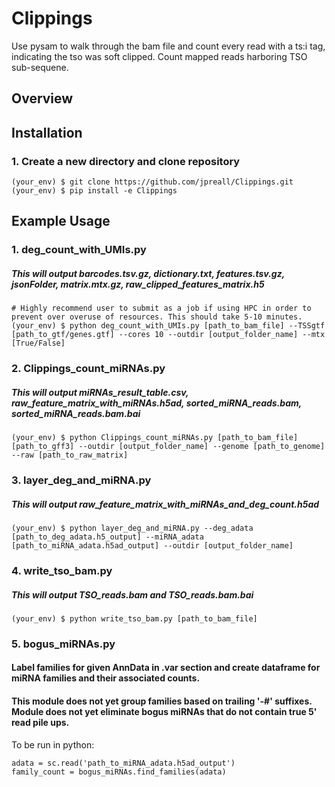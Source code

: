 # Clippings
Use pysam to walk through the bam file and count every read with a ts:i tag, indicating the tso was soft clipped.
Count mapped reads harboring TSO sub-sequene.

## Overview

## Installation
### 1. Create a new directory and clone repository
```
(your_env) $ git clone https://github.com/jpreall/Clippings.git
(your_env) $ pip install -e Clippings
```

## Example Usage
### 1. deg_count_with_UMIs.py 
##### This will output barcodes.tsv.gz, dictionary.txt, features.tsv.gz, jsonFolder, matrix.mtx.gz, raw_clipped_features_matrix.h5
```
# Highly recommend user to submit as a job if using HPC in order to prevent over overuse of resources. This should take 5-10 minutes.
(your_env) $ python deg_count_with_UMIs.py [path_to_bam_file] --TSSgtf [path_to_gtf/genes.gtf] --cores 10 --outdir [output_folder_name] --mtx [True/False]
```

### 2. Clippings_count_miRNAs.py
##### This will output miRNAs_result_table.csv, raw_feature_matrix_with_miRNAs.h5ad, sorted_miRNA_reads.bam, sorted_miRNA_reads.bam.bai
```
(your_env) $ python Clippings_count_miRNAs.py [path_to_bam_file] [path_to_gff3] --outdir [output_folder_name] --genome [path_to_genome] --raw [path_to_raw_matrix]
```

### 3. layer_deg_and_miRNA.py
##### This will output raw_feature_matrix_with_miRNAs_and_deg_count.h5ad
```
(your_env) $ python layer_deg_and_miRNA.py --deg_adata [path_to_deg_adata.h5_output] --miRNA_adata [path_to_miRNA_adata.h5ad_output] --outdir [output_folder_name]
```

### 4. write_tso_bam.py
##### This will output TSO_reads.bam and TSO_reads.bam.bai
```
(your_env) $ python write_tso_bam.py [path_to_bam_file]
```

### 5. bogus_miRNAs.py
#### Label families for given AnnData in .var section and create dataframe for miRNA families and their associated counts.
#### This module does not yet group families based on trailing '-#' suffixes. Module does not yet eliminate bogus miRNAs that do not contain true 5' read pile ups.
To be run in python:
```
adata = sc.read('path_to_miRNA_adata.h5ad_output')
family_count = bogus_miRNAs.find_families(adata)
```
